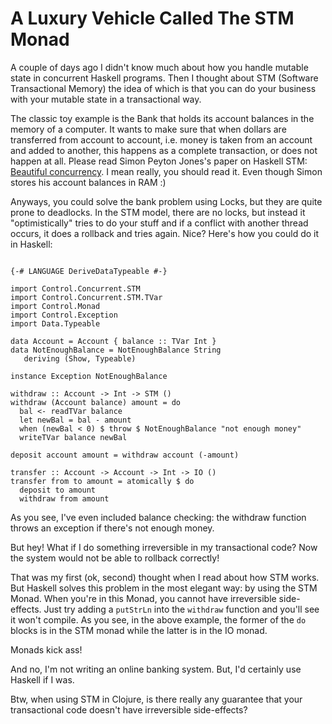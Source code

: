 # A Luxury Vehicle Called The STM Monad

A couple of days ago I didn't know much about how you handle mutable state in concurrent Haskell programs. Then I thought about STM (Software Transactional Memory) the idea of which is that you can do your business with your mutable state in a transactional way. 

The classic toy example is the Bank that holds its account balances in the memory of a computer. It wants to make sure that when dollars are transferred from account to account, i.e. money is taken from an account and added to another, this happens as a complete transaction, or does not happen at all. Please read Simon Peyton Jones's paper on Haskell STM: [Beautiful concurrency](http://research.microsoft.com/en-us/um/people/simonpj/papers/stm/beautiful.pdf). I mean really, you should read it. Even though Simon stores his account balances in RAM :) 

Anyways, you could solve the bank problem using Locks, but they are
quite prone to deadlocks. In the STM model, there are no locks, but instead it "optimistically" tries to do your stuff and if a conflict with another thread occurs, it does a rollback and tries again. Nice? Here's how you could do it in Haskell: 

~~~ {.haskell}

{-# LANGUAGE DeriveDataTypeable #-}

import Control.Concurrent.STM
import Control.Concurrent.STM.TVar
import Control.Monad
import Control.Exception
import Data.Typeable

data Account = Account { balance :: TVar Int }
data NotEnoughBalance = NotEnoughBalance String
   deriving (Show, Typeable)

instance Exception NotEnoughBalance

withdraw :: Account -> Int -> STM ()
withdraw (Account balance) amount = do
  bal <- readTVar balance
  let newBal = bal - amount
  when (newBal < 0) $ throw $ NotEnoughBalance "not enough money"
  writeTVar balance newBal

deposit account amount = withdraw account (-amount)

transfer :: Account -> Account -> Int -> IO ()
transfer from to amount = atomically $ do 
  deposit to amount
  withdraw from amount
~~~

As you see, I've even included balance checking: the withdraw function
throws an exception if there's not enough money.

But hey! What if I do something irreversible in my transactional code?
Now the system would not be able to rollback correctly! 

That was my first (ok, second) thought when I read about how STM works.
But Haskell solves this problem in the most elegant way: by using the
STM Monad. When you're in this Monad, you cannot have irreversible
side-effects. Just try adding a `putStrLn` into the `withdraw` function
and you'll see it won't compile. As you see, in the above example, the former
of the `do` blocks is in the STM monad while the latter is in the IO
monad.

Monads kick ass!

And no, I'm not writing an online banking system. But, I'd
certainly use Haskell if I was.

Btw, when using STM in Clojure, is there really any guarantee that your
transactional code doesn't have irreversible side-effects?

